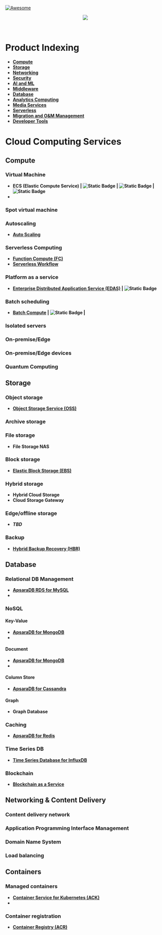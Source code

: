 [![Awesome](https://awesome.re/badge.svg)](https://awesome.re)
<br/>
<b r/>

<p align="center">
  <img src="https://aliyunsdk-pages.alicdn.com/icons/AlibabaCloud.svg">
</p>
<br/>

# Product Indexing

* [Compute](#cloud-computing-services)
* [Storage](#alibaba-cloud-storage)
* [Networking](#networking-and-cdn-services)
* [Security](#Security)
* [AI and ML](#AI-and-ML-services)
* [Middleware](#Middleware)
* [Database](#Database)
* [Analytics Computing](#Analytics-Computing)
* [Media Services](#Media-Services)
* [Serverless](#Serverless)
* [Migration and O&M Management](#Migration-and-O&M-Management)
* [Developer Tools](#Developer-Tools)

# Cloud Computing Services

## Compute

### Virtual Machine

* ECS (Elastic Compute Service)                                                               | ![Static Badge](https://img.shields.io/badge/Azure-VM-blue)  | ![Static Badge](https://img.shields.io/badge/AWS-EC2-orange) | ![Static Badge](https://img.shields.io/badge/GCP-ComputeEngine-skyblue)
*

### Spot virtual machine

### Autoscaling

* [Auto Scaling](https://www.alibabacloud.com/product/auto-scaling)

### Serverless Computing

* [Function Compute (FC)](https://www.alibabacloud.com/product/function-compute)
* [Serverless Workflow](https://www.alibabacloud.com/product/serverless-workflow)

### Platform as a service

* [Enterprise Distributed Application Service (EDAS)](https://www.alibabacloud.com/product/edas)                               | ![Static Badge](https://img.shields.io/badge/AWS-Beanstalk-orange)

### Batch scheduling

* [Batch Compute](https://www.alibabacloud.com/product/batch-compute)                                                                                    | ![Static Badge](https://img.shields.io/badge/AWS-Batch-orange) |

### Isolated servers

### On-premise/Edge

### On-premise/Edge devices

### Quantum Computing

## Storage

### Object storage

* [Object Storage Service (OSS)](https://www.alibabacloud.com/product/oss)

### Archive storage

### File storage

* File Storage NAS

### Block storage

* [Elastic Block Storage (EBS)](https://www.alibabacloud.com/product/disk)

### Hybrid storage

* Hybrid Cloud Storage
* Cloud Storage Gateway

### Edge/offline storage

* *TBD*

### Backup

* [Hybrid Backup Recovery (HBR)](https://www.alibabacloud.com/product/hybrid-backup-recovery)

## Database

### Relational DB Management

* [ApsaraDB RDS for MySQL](https://www.alibabacloud.com/product/apsaradb-for-rds-mysql)
*

### NoSQL

#### Key-Value

* [ApsaraDB for MongoDB](https://www.alibabacloud.com/product/apsaradb-for-mongodb)
*

#### Document

* [ApsaraDB for MongoDB](https://www.alibabacloud.com/product/apsaradb-for-mongodb)
*

#### Column Store

* [ApsaraDB for Cassandra](https://www.alibabacloud.com/product/cassandra)

#### Graph

* Graph Database

### Caching

* [ApsaraDB for Redis](https://www.alibabacloud.com/product/apsaradb-for-redis)

### Time Series DB

* [Time Series Database for InfluxDB](https://www.alibabacloud.com/en/product/hitsdb_influxdb)

### Blockchain

* [Blockchain as a Service](https://www.alibabacloud.com/product/baas?spm=a2c65.11461447.0.0.312326bdC0v9zG)

## Networking & Content Delivery

### Content delivery network

### Application Programming Interface Management

### Domain Name System

### Load balancing

## Containers

### Managed containers

* [Container Service for Kubernetes (ACK)](https://www.alibabacloud.com/product/kubernetes)
*

### Container registration

* [Container Registry (ACR)](https://www.alibabacloud.com/product/container-registry)
